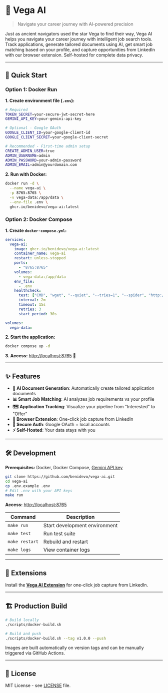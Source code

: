 # 🌟 Vega AI

> Navigate your career journey with AI-powered precision

Just as ancient navigators used the star Vega to find their way, Vega AI helps you navigate your career journey with intelligent job search tools. Track applications, generate tailored documents using AI, get smart job matching based on your profile, and capture opportunities from LinkedIn with our browser extension. Self-hosted for complete data privacy.

---

## 🚀 Quick Start

### Option 1: Docker Run

**1. Create environment file (`.env`):**

```bash
# Required
TOKEN_SECRET=your-secure-jwt-secret-here
GEMINI_API_KEY=your-gemini-api-key

# Optional - Google OAuth
GOOGLE_CLIENT_ID=your-google-client-id
GOOGLE_CLIENT_SECRET=your-google-client-secret

# Recommended - First-time admin setup
CREATE_ADMIN_USER=true
ADMIN_USERNAME=admin
ADMIN_PASSWORD=your-admin-password
ADMIN_EMAIL=admin@yourdomain.com
```

**2. Run with Docker:**

```bash
docker run -d \
  --name vega-ai \
  -p 8765:8765 \
  -v vega-data:/app/data \
  --env-file .env \
  ghcr.io/benidevo/vega-ai:latest
```

### Option 2: Docker Compose

**1. Create `docker-compose.yml`:**

```yaml
services:
  vega-ai:
    image: ghcr.io/benidevo/vega-ai:latest
    container_name: vega-ai
    restart: unless-stopped
    ports:
      - "8765:8765"
    volumes:
      - vega-data:/app/data
    env_file:
      - .env
    healthcheck:
      test: ["CMD", "wget", "--quiet", "--tries=1", "--spider", "http://localhost:8765/health"]
      interval: 2m
      timeout: 15s
      retries: 3
      start_period: 30s

volumes:
  vega-data:
```

**2. Start the application:**

```bash
docker compose up -d
```

**3. Access:** <http://localhost:8765> 🎉

---

## ✨ Features

* **🤖 AI Document Generation**: Automatically create tailored application documents
* **📊 Smart Job Matching**: AI analyzes job requirements vs your profile
* **🗺️ Application Tracking**: Visualize your pipeline from "Interested" to "Offer"
* **🔗 Browser Extension**: One-click job capture from LinkedIn
* **🔐 Secure Auth**: Google OAuth + local accounts
* **⚡ Self-Hosted**: Your data stays with you

---

## 🛠️ Development

**Prerequisites:** Docker, Docker Compose, [Gemini API key](https://ai.google.dev/)

```bash
git clone https://github.com/benidevo/vega-ai.git
cd vega-ai
cp .env.example .env
# Edit .env with your API keys
make run
```

**Access:** <http://localhost:8765>

| Command | Description |
|---------|-------------|
| `make run` | Start development environment |
| `make test` | Run test suite |
| `make restart` | Rebuild and restart |
| `make logs` | View container logs |

---

## 🔗 Extensions

Install the [**Vega AI Extension**](https://github.com/benidevo/vega-ai-extension) for one-click job capture from LinkedIn.

---

## 🏗️ Production Build

```bash
# Build locally
./scripts/docker-build.sh

# Build and push
./scripts/docker-build.sh --tag v1.0.0 --push
```

Images are built automatically on version tags and can be manually triggered via GitHub Actions.

---

## 📄 License

MIT License - see [LICENSE](LICENSE) file.
